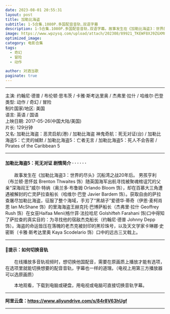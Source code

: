 ```yaml
---
date: 2023-08-01 20:55:31
layout: post
title: 加勒比海盗
subtitle: 1-5合集.1080P.多国配音音轨.双语字幕
description: 1-5合集.1080P.多国配音音轨.双语字幕。故事发生在《加勒比海盗3：世界的尽头》沉船湾之战20年后。 男孩亨利随英国海军出航寻找被聚魂棺诅咒的父亲“深海阎王”威尔·特纳，却在百慕大三角遭遇被解封的亡灵萨拉查船长......
image: https://www.wpzysq.com/upload/attach/202308/89921_TKEWF8XJ9ZGXM8H._webp
optimized_image: 
category: 电影合集
tags:
  - 奇幻
  - 冒险
  - 动作

author: 对酒当歌
paginate: true
---
```


---

主演: 约翰尼·德普 / 布伦顿·思韦茨 / 卡雅·斯考达里奥 / 杰弗里·拉什 / 哈维尔·巴登  
类型: 动作 / 奇幻 / 冒险  
制片国家/地区: 美国  
语言: 英语  /  国语  
上映日期: 2017-05-26(中国大陆/美国)  
片长: 129分钟  
又名: 加勒比海盗：恶灵启航(港) / 加勒比海盗 神鬼奇航：死无对证(台) / 加勒比海盗5：亡灵的缄默 / 加勒比海盗5：亡者无言 / 加勒比海盗5：死人不会告密 / Pirates of the Caribbean 5  

---

#### 加勒比海盗5：死无对证  剧情简介 · · · · · ·

　　故事发生在《加勒比海盗3：世界的尽头》沉船湾之战20年后。 男孩亨利（布兰顿·思怀兹 Brenton Thwaites 饰）随英国海军出航寻找被聚魂棺诅咒的父亲“深海阎王”威尔·特纳（奥兰多·布鲁姆 Orlando Bloom 饰），却在百慕大三角遭遇被解封的亡灵萨拉查船长（哈维尔·巴登 Javier Bardem 饰）。获取自由的萨拉查屠尽加勒比海盗，征服了整个海域，手刃了“黑胡子”爱德华·蒂奇（伊恩·麦柯肖恩 Ian McShane 饰）的里海海盗王赫克托·巴博萨船长（杰弗里·拉什 Geoffrey Rush 饰）在女巫Haifaa Meni(格什菲·法拉哈尼 Golshifteh Farahani 饰)口中得知了萨拉查的真实目的：为寻找他的宿敌杰克船长（约翰尼·德普 Johnny Depp 饰）。海盗的命运皆压在落魄的老杰克被封印的黑珍珠号，以及天文学家卡琳娜·史密斯（卡雅·斯考达里奥 Kaya Scodelario 饰）口中的远古三叉戟上。

---

#### 🔔提示：如何切换音轨

　　在线播放多音轨视频时，想切换他国配音，需要在原画质上播放才能有选项，在选项里就能切换想要的配音音轨，字幕也一样的道理。（电视上用第三方播放器可以选原画质）

　　本地观看，下载到电脑或硬盘，用电视或电脑可直接切换音轨字幕。

---

**阿里云盘：<https://www.aliyundrive.com/s/84r8V63hUgf>**

---
